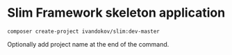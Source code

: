 # Slim Framework skeleton application

```
composer create-project ivandokov/slim:dev-master
```
Optionally add project name at the end of the command.  